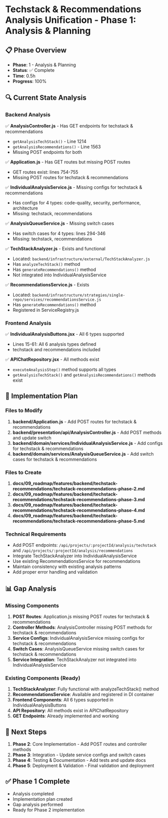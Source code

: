 # Techstack & Recommendations Analysis Unification - Phase 1: Analysis & Planning

## 📋 Phase Overview
- **Phase**: 1 - Analysis & Planning
- **Status**: ✅ Complete
- **Time**: 0.5h
- **Progress**: 100%

## 🔍 Current State Analysis

### Backend Analysis
✅ **AnalysisController.js** - Has GET endpoints for techstack & recommendations
- `getAnalysisTechStack()` - Line 1214
- `getAnalysisRecommendations()` - Line 1563
- Missing POST endpoints for both

✅ **Application.js** - Has GET routes but missing POST routes
- GET routes exist: lines 754-755
- Missing POST routes for techstack & recommendations

✅ **IndividualAnalysisService.js** - Missing configs for techstack & recommendations
- Has configs for 4 types: code-quality, security, performance, architecture
- Missing: techstack, recommendations

✅ **AnalysisQueueService.js** - Missing switch cases
- Has switch cases for 4 types: lines 294-346
- Missing: techstack, recommendations

✅ **TechStackAnalyzer.js** - Exists and functional
- Located: `backend/infrastructure/external/TechStackAnalyzer.js`
- Has `analyzeTechStack()` method
- Has `generateRecommendations()` method
- Not integrated into IndividualAnalysisService

✅ **RecommendationsService.js** - Exists
- Located: `backend/infrastructure/strategies/single-repo/services/recommendationsService.js`
- Has `generateRecommendations()` method
- Registered in ServiceRegistry.js

### Frontend Analysis
✅ **IndividualAnalysisButtons.jsx** - All 6 types supported
- Lines 15-61: All 6 analysis types defined
- techstack and recommendations included

✅ **APIChatRepository.jsx** - All methods exist
- `executeAnalysisStep()` method supports all types
- `getAnalysisTechStack()` and `getAnalysisRecommendations()` methods exist

## 🎯 Implementation Plan

### Files to Modify
1. **backend/Application.js** - Add POST routes for techstack & recommendations
2. **backend/presentation/api/AnalysisController.js** - Add POST methods and update switch
3. **backend/domain/services/IndividualAnalysisService.js** - Add configs for techstack & recommendations
4. **backend/domain/services/AnalysisQueueService.js** - Add switch cases for techstack & recommendations

### Files to Create
1. **docs/09_roadmap/features/backend/techstack-recommendations/techstack-recommendations-phase-2.md**
2. **docs/09_roadmap/features/backend/techstack-recommendations/techstack-recommendations-phase-3.md**
3. **docs/09_roadmap/features/backend/techstack-recommendations/techstack-recommendations-phase-4.md**
4. **docs/09_roadmap/features/backend/techstack-recommendations/techstack-recommendations-phase-5.md**

### Technical Requirements
- Add POST endpoints: `/api/projects/:projectId/analysis/techstack` and `/api/projects/:projectId/analysis/recommendations`
- Integrate TechStackAnalyzer into IndividualAnalysisService
- Use existing RecommendationsService for recommendations
- Maintain consistency with existing analysis patterns
- Add proper error handling and validation

## 📊 Gap Analysis

### Missing Components
1. **POST Routes**: Application.js missing POST routes for techstack & recommendations
2. **Controller Methods**: AnalysisController missing POST methods for techstack & recommendations
3. **Service Configs**: IndividualAnalysisService missing configs for techstack & recommendations
4. **Switch Cases**: AnalysisQueueService missing switch cases for techstack & recommendations
5. **Service Integration**: TechStackAnalyzer not integrated into IndividualAnalysisService

### Existing Components (Ready)
1. **TechStackAnalyzer**: Fully functional with analyzeTechStack() method
2. **RecommendationsService**: Available and registered in DI container
3. **Frontend Components**: All 6 types supported in IndividualAnalysisButtons
4. **API Repository**: All methods exist in APIChatRepository
5. **GET Endpoints**: Already implemented and working

## 🚀 Next Steps
1. **Phase 2**: Core Implementation - Add POST routes and controller methods
2. **Phase 3**: Integration - Update service configs and switch cases
3. **Phase 4**: Testing & Documentation - Add tests and update docs
4. **Phase 5**: Deployment & Validation - Final validation and deployment

## ✅ Phase 1 Complete
- Analysis completed
- Implementation plan created
- Gap analysis performed
- Ready for Phase 2 implementation 